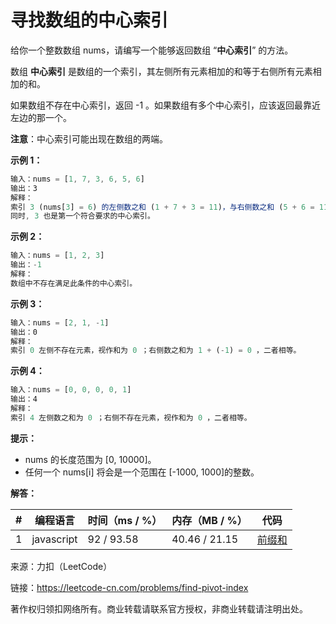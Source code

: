 # 寻找数组的中心索引

给你一个整数数组 nums，请编写一个能够返回数组 “**中心索引**” 的方法。

数组 **中心索引** 是数组的一个索引，其左侧所有元素相加的和等于右侧所有元素相加的和。

如果数组不存在中心索引，返回 -1 。如果数组有多个中心索引，应该返回最靠近左边的那一个。

**注意**：中心索引可能出现在数组的两端。

**示例 1：**

``` javascript
输入：nums = [1, 7, 3, 6, 5, 6]
输出：3
解释：
索引 3 (nums[3] = 6) 的左侧数之和 (1 + 7 + 3 = 11)，与右侧数之和 (5 + 6 = 11) 相等。
同时, 3 也是第一个符合要求的中心索引。
```

**示例 2：**

``` javascript
输入：nums = [1, 2, 3]
输出：-1
解释：
数组中不存在满足此条件的中心索引。
```

**示例 3：**

``` javascript
输入：nums = [2, 1, -1]
输出：0
解释：
索引 0 左侧不存在元素，视作和为 0 ；右侧数之和为 1 + (-1) = 0 ，二者相等。
```

**示例 4：**

``` javascript
输入：nums = [0, 0, 0, 0, 1]
输出：4
解释：
索引 4 左侧数之和为 0 ；右侧不存在元素，视作和为 0 ，二者相等。
```

**提示：**

- nums 的长度范围为 [0, 10000]。
- 任何一个 nums[i] 将会是一个范围在 [-1000, 1000]的整数。

**解答：**

**#**|**编程语言**|**时间（ms / %）**|**内存（MB / %）**|**代码**
--|--|--|--|--
1|javascript|92 / 93.58|40.46 / 21.15|[前缀和](./javascript/ac_v1.js)

来源：力扣（LeetCode）

链接：https://leetcode-cn.com/problems/find-pivot-index

著作权归领扣网络所有。商业转载请联系官方授权，非商业转载请注明出处。
